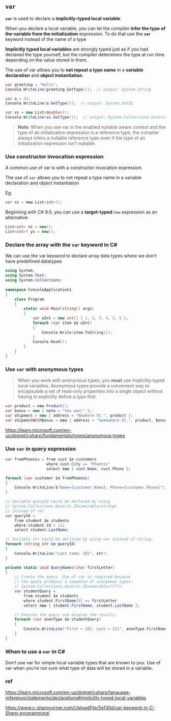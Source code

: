 ## `var`

**`var`** is used to declare a **implicitly-typed local variable**. 

When you declare a local variable, you can let the compiler **infer the type of the variable from the initialization** expression. To do that use the **`var`** keyword instead of the name of a type


**Implicitly typed local variables** are strongly typed just as if you had declared the type yourself, but the compiler determines the type at run time depending on the value stored in them.

The use of var allows you to **not repeat a type name** in a **variable declaration** and **object instantiation**.


 
```cs
var greeting = "Hello";
Console.WriteLine(greeting.GetType());  // output: System.String

var a = 32;
Console.WriteLine(a.GetType());  // output: System.Int32

var xs = new List<double>();
Console.WriteLine(xs.GetType());  // output: System.Collections.Generic.List`1[System.Double]
```

> **Note**: When you use var in the enabled nullable aware context and the type of an initialization expression is a reference type, the compiler always infers a nullable reference type even if the type of an initialization expression isn't nullable.


### Use constructor invocation expression
A common use of var is with a constructor invocation expression.


The use of `var` allows you to not repeat a type name in a variable declaration and object instantiation

Eg:
```cs
var xs = new List<int>();

```
Beginning with C# 9.0, you can use a **target-typed** `new` expression as an alternative:
```cs
List<int> xs = new();
List<int>? ys = new();

```

### Declare the array with the `var` keyword in C#
We can use the var keyword to declare array data types where we don't have predefined datatypes

```cs
using System;  
using System.Text;  
using System.Collections;  
  
namespace ConsoleApplication1  
{  
    class Program  
    {  
        static void Main(string[] args)  
        {  
            var aInt = new int[] { 1, 2, 3, 4, 5, 6 };  
            foreach (var item in aInt)  
            {  
                Console.Write(item.ToString());  
            }  
            Console.Read();  
        }  
    }  
}
```


### Use `var` with anonymous types
> When you work with anonymous types, you **must** use implicitly-typed local variables.
Anonymous types provide a convenient way to encapsulate a set of read-only properties into a single object without having to explicitly define a type first.


```cs
var product = new Product();
var bonus = new { note = "You won!" };
var shipment = new { address = "Nowhere St.", product };
var shipmentWithBonus = new { address = "Somewhere St.", product, bonus };
```


https://learn.microsoft.com/en-us/dotnet/csharp/fundamentals/types/anonymous-types



### Use `var` in query expression
```cs
var fromPhoenix = from cust in customers
                  where cust.City == "Phoenix"
                  select new { cust.Name, cust.Phone };

foreach (var customer in fromPhoenix)
{
    Console.WriteLine($"Name={customer.Name}, Phone={customer.Phone}");
}
```

```cs
// Variable queryId could be declared by using
// System.Collections.Generic.IEnumerable<string>
// instead of var.
var queryId =
    from student in students
    where student.Id > 111
    select student.LastName;

// Variable str could be declared by using var instead of string.
foreach (string str in queryId)
{
    Console.WriteLine("Last name: {0}", str);
}
```

```CS
private static void QueryNames(char firstLetter)
{
    // Create the query. Use of var is required because
    // the query produces a sequence of anonymous types:
    // System.Collections.Generic.IEnumerable<????>.
    var studentQuery =
        from student in students
        where student.FirstName[0] == firstLetter
        select new { student.FirstName, student.LastName };

    // Execute the query and display the results.
    foreach (var anonType in studentQuery)
    {
        Console.WriteLine("First = {0}, Last = {1}", anonType.FirstName, anonType.LastName);
    }
}
```

### When to use a `var` in C#

Don’t use var for simple local variable types that are known to you. Use of var when you’re not sure what type of data will be stored in a variable.



### ref
https://learn.microsoft.com/en-us/dotnet/csharp/language-reference/statements/declarations#implicitly-typed-local-variables

https://www.c-sharpcorner.com/UploadFile/5ef30d/var-keyword-in-C-Sharp-programming/
